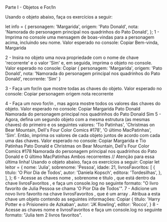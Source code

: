Parte I - Objetos e For/In

  Usando o objeto abaixo, faça os exercícios a seguir:

let info = {
  personagem: 'Margarida',
  origem: 'Pato Donald',
  nota: 'Namorada do personagem principal nos quadrinhos do Pato Donald',
};
1 - Imprima no console uma mensagem de boas-vindas para a personagem acima, incluindo seu nome. Valor esperado no console:
Copiar
Bem-vinda, Margarida

2 - Insira no objeto uma nova propriedade com o nome de chave 'recorrente' e o valor 'Sim' e, em seguida, imprima o objeto no console. Valor esperado no console:
Copiar
{
  personagem: 'Margarida',
  origem: 'Pato Donald',
  nota: 'Namorada do personagem principal nos quadrinhos do Pato Donald',
  recorrente: 'Sim'
}

3 - Faça um for/in que mostre todas as chaves do objeto. Valor esperado no console:
Copiar
personagem
origem
nota
recorrente

4 - Faça um novo for/in , mas agora mostre todos os valores das chaves do objeto. Valor esperado no console:
Copiar
Margarida
Pato Donald
Namorada do personagem principal nos quadrinhos do Pato Donald
Sim
5 - Agora, defina um segundo objeto com a mesma estrutura (as mesmas chaves) do primeiro e os seguintes valores: 'Tio Patinhas', 'Christmas on Bear Mountain, Dell's Four Color Comics #178', 'O último MacPatinhas', 'Sim'. Então, imprima os valores de cada objeto juntos de acordo com cada uma das chaves. Valor esperado no console:
Copiar
Margarida e Tio Patinhas
Pato Donald e Christmas on Bear Mountain, Dell's Four Color Comics #178
Namorada do personagem principal nos quadrinhos do Pato Donald e O último MacPatinhas
Ambos recorrentes // Atenção para essa última linha!
Usando o objeto abaixo, faça os exercícios a seguir:
Copiar
let leitor = {
  nome: 'Julia',
  sobrenome: 'Pessoa',
  idade: 21,
  livrosFavoritos: [
    {
      titulo: 'O Pior Dia de Todos',
      autor: 'Daniela Kopsch',
      editora: 'Tordesilhas',
    },
  ],
};
6 - Acesse as chaves nome , sobrenome e titulo , que está dentro da chave livrosFavoritos , e faça um console.log no seguinte formato: "O livro favorito de Julia Pessoa se chama 'O Pior Dia de Todos'".
7 - Adicione um novo livro favorito na chave livrosFavoritos , que é um array . Atribua a esta chave um objeto contendo as seguintes informações:
Copiar
{
  titulo: 'Harry Potter e o Prisioneiro de Azkaban',
  autor: 'JK Rowling',
  editor: 'Rocco',
}
8 - Acesse as chaves nome e livrosFavoritos e faça um console.log no seguinte formato: "Julia tem 2 livros favoritos".
